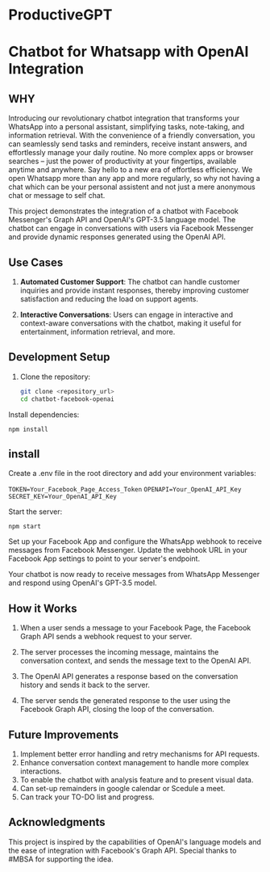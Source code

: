 # ProductiveGPT
# Chatbot for Whatsapp with OpenAI Integration

## WHY

Introducing our revolutionary chatbot integration that transforms your WhatsApp into a personal assistant, simplifying tasks, note-taking, and information retrieval. With the convenience of a friendly conversation, you can seamlessly send tasks and reminders, receive instant answers, and effortlessly manage your daily routine. No more complex apps or browser searches – just the power of productivity at your fingertips, available anytime and anywhere. Say hello to a new era of effortless efficiency. We open Whatsapp more than any app and more regularly, so why not having a chat which can be your personal assistent and not just a mere anonymous chat or message to self chat.

This project demonstrates the integration of a chatbot with Facebook Messenger's Graph API and OpenAI's GPT-3.5 language model. The chatbot can engage in conversations with users via Facebook Messenger and provide dynamic responses generated using the OpenAI API.

## Use Cases

1. **Automated Customer Support**: The chatbot can handle customer inquiries and provide instant responses, thereby improving customer satisfaction and reducing the load on support agents.

2. **Interactive Conversations**: Users can engage in interactive and context-aware conversations with the chatbot, making it useful for entertainment, information retrieval, and more.

## Development Setup

1. Clone the repository:

   ```bash
   git clone <repository_url>
   cd chatbot-facebook-openai

Install dependencies:
 
  ``` npm install ```

## install
Create a .env file in the root directory and add your environment variables:

```TOKEN=Your_Facebook_Page_Access_Token```
```OPENAPI=Your_OpenAI_API_Key```
```SECRET_KEY=Your_OpenAI_API_Key```

Start the server:

```npm start```

Set up your Facebook App and configure the WhatsApp webhook to receive messages from Facebook Messenger. Update the webhook URL in your Facebook App settings to point to your server's endpoint.

Your chatbot is now ready to receive messages from WhatsApp Messenger and respond using OpenAI's GPT-3.5 model.

## How it Works

1. When a user sends a message to your Facebook Page, the Facebook Graph API sends a webhook request to your server.

2. The server processes the incoming message, maintains the conversation context, and sends the message text to the OpenAI API.

3. The OpenAI API generates a response based on the conversation history and sends it back to the server.

4. The server sends the generated response to the user using the Facebook Graph API, closing the loop of the conversation.

## Future Improvements
1. Implement better error handling and retry mechanisms for API requests.
2. Enhance conversation context management to handle more complex interactions.
3. To enable the chatbot with analysis feature and to present visual data.
4. Can set-up remainders in google calendar or Scedule a meet.
5. Can track your TO-DO list and progress.

## Acknowledgments

This project is inspired by the capabilities of OpenAI's language models and the ease of integration with Facebook's Graph API. Special thanks to #MBSA for supporting the idea.
